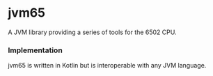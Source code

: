 # jvm65

A JVM library providing a series of tools for the 6502 CPU.

### Implementation
jvm65 is written in Kotlin but is interoperable with any JVM language.